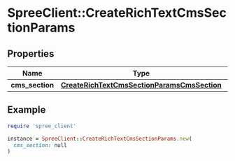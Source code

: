 # SpreeClient::CreateRichTextCmsSectionParams

## Properties

| Name | Type | Description | Notes |
| ---- | ---- | ----------- | ----- |
| **cms_section** | [**CreateRichTextCmsSectionParamsCmsSection**](CreateRichTextCmsSectionParamsCmsSection.md) |  |  |

## Example

```ruby
require 'spree_client'

instance = SpreeClient::CreateRichTextCmsSectionParams.new(
  cms_section: null
)
```

